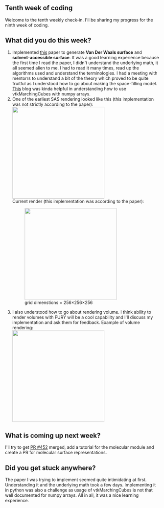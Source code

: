 <h2>Tenth week of coding </h2>
<p>Welcome to the tenth weekly check-in. I'll be sharing my progress for the ninth week of coding.</p>
<h2> What did you do this week? </h2>
<p><ol>
  <li>Implemented <a href="https://journals.plos.org/plosone/article?id=10.1371/journal.pone.0008140">this<a> paper to generate <b>Van Der Waals surface</b> and <b>solvent-accessible surface</b>. It was a good learning experience because the first time I read the paper, I didn't understand the underlying math, it all seemed alien to me. I had to read it many times, read up the algorithms used and understand the terminologies. I had a meeting with mentorrs to understand a bit of the theory which proved to be quite fruitful as I understood how to go about making the space-filling model. <a href="https://pyscience.wordpress.com/2014/09/11/surface-extraction-creating-a-mesh-from-pixel-data-using-python-and-vtk/">This</a> blog was kinda helpful in understanding how to use vtkMarchingCubes with numpy arrays.</li>
    <li>One of the earliest SAS rendering looked like this (this implementation was not strictly according to the paper):
      <br><img src="https://user-images.githubusercontent.com/65067354/129559593-baf201bf-720c-45f7-9269-3b31954efd5e.png" width="300" height="300">
<br>
  Current render (this implementation was according to the paper): <br>
   <figure><img src="https://user-images.githubusercontent.com/65067354/129560374-14180b22-14b2-449b-88a6-b3140226418d.png" width="300" height="300">
    <figcaption>grid dimenstions = 256×256×256</figcaption>
</figure>
  </li></ul></li>
  <li>I also understood how to go about rendering volume. I think ability to render volumes with FURY will be a cool capability and I'll discuss my implementation and ask them for feedback.
    Example of volume rendering: 
    <br>
    <img src="https://user-images.githubusercontent.com/65067354/129562606-50a9f0cf-e16d-4501-b0fa-a0038fda406b.png" width="300" height="300">
  </li></ol>
</p>
<h2>What is coming up next week?</h2>
<p>
  I'll try to get <a href="https://github.com/fury-gl/fury/pull/452">PR #452</a> merged, add a tutorial for the molecular module and create a PR for molecular surface representations.
</p>
<h2>Did you get stuck anywhere?</h2>
<p>The paper I was trying to implement seemed quite intimidating at first. Understanding it and the underlying math took a few days. Implementing it in python was also a challenge as usage of vtkMarchingCubes is not that well documented for numpy arrays. All in all, it was a nice learning experience.</p>

